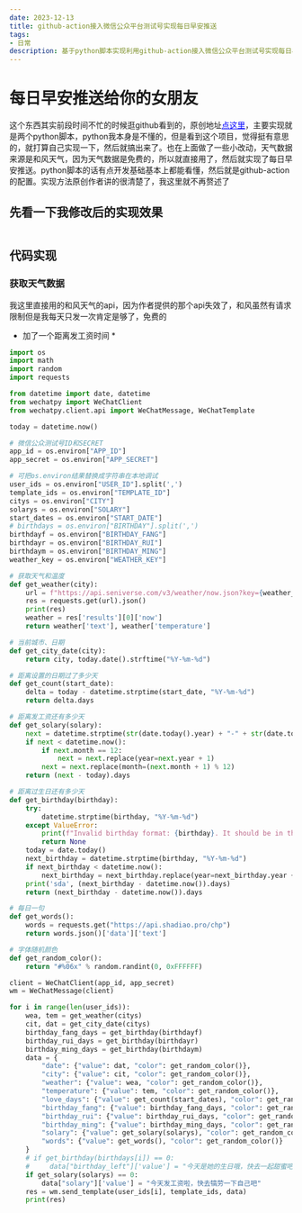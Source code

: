 ```yaml
---
date: 2023-12-13
title: github-action接入微信公众平台测试号实现每日早安推送
tags:
- 日常
description: 基于python脚本实现利用github-action接入微信公众平台测试号实现每日早安推送
---
```


# 每日早安推送给你的女朋友

这个东西其实前段时间不忙的时候逛github看到的，原创地址<a href="https://github.com/13812851221/-rxrw-daily_morning" style="color:blue;">点这里</a>，主要实现就是两个python脚本，python我本身是不懂的，但是看到这个项目，觉得挺有意思的，就打算自己实现一下，然后就搞出来了。也在上面做了一些小改动，天气数据来源是和风天气，因为天气数据是免费的，所以就直接用了，然后就实现了每日早安推送。python脚本的话有点开发基础基本上都能看懂，然后就是github-action的配置。实现方法原创作者讲的很清楚了，我这里就不再赘述了

## 先看一下我修改后的实现效果

<a data-fancybox="gallery" href="https://i.miji.bid/2023/12/13/88dfa575538339fdb03943186ed90796.png" data-caption="早安晚安午安">
<img v-lazy="'https://i.miji.bid/2023/12/13/88dfa575538339fdb03943186ed90796.png'"/>
</a>

## 代码实现

### 获取天气数据

我这里直接用的和风天气的api，因为作者提供的那个api失效了，和风虽然有请求限制但是我每天只发一次肯定是够了，免费的

* 加了一个距离发工资时间 *

```python
import os
import math
import random
import requests

from datetime import date, datetime
from wechatpy import WeChatClient
from wechatpy.client.api import WeChatMessage, WeChatTemplate

today = datetime.now()

# 微信公众测试号ID和SECRET
app_id = os.environ["APP_ID"]
app_secret = os.environ["APP_SECRET"]

# 可把os.environ结果替换成字符串在本地调试
user_ids = os.environ["USER_ID"].split(',')
template_ids = os.environ["TEMPLATE_ID"]
citys = os.environ["CITY"]
solarys = os.environ["SOLARY"]
start_dates = os.environ["START_DATE"]
# birthdays = os.environ["BIRTHDAY"].split(',')
birthdayf = os.environ["BIRTHDAY_FANG"]
birthdayr = os.environ["BIRTHDAY_RUI"]
birthdaym = os.environ["BIRTHDAY_MING"]
weather_key = os.environ["WEATHER_KEY"]

# 获取天气和温度
def get_weather(city):
    url = f"https://api.seniverse.com/v3/weather/now.json?key={weather_key}&location={city}&language=zh-Hans&unit=c"
    res = requests.get(url).json()
    print(res)
    weather = res['results'][0]['now']
    return weather['text'], weather['temperature']

# 当前城市、日期
def get_city_date(city):
    return city, today.date().strftime("%Y-%m-%d")

# 距离设置的日期过了多少天
def get_count(start_date):
    delta = today - datetime.strptime(start_date, "%Y-%m-%d")
    return delta.days

# 距离发工资还有多少天
def get_solary(solary):
    next = datetime.strptime(str(date.today().year) + "-" + str(date.today().month) + "-" + solary, "%Y-%m-%d")
    if next < datetime.now():
        if next.month == 12:
            next = next.replace(year=next.year + 1)
        next = next.replace(month=(next.month + 1) % 12)
    return (next - today).days

# 距离过生日还有多少天
def get_birthday(birthday):
    try:
        datetime.strptime(birthday, "%Y-%m-%d")
    except ValueError:
        print(f"Invalid birthday format: {birthday}. It should be in the format '%Y-%m-%d'")
        return None
    today = date.today()
    next_birthday = datetime.strptime(birthday, "%Y-%m-%d")
    if next_birthday < datetime.now():
        next_birthday = next_birthday.replace(year=next_birthday.year + 1)
    print('sda', (next_birthday - datetime.now()).days)
    return (next_birthday - datetime.now()).days

# 每日一句
def get_words():
    words = requests.get("https://api.shadiao.pro/chp")
    return words.json()['data']['text']

# 字体随机颜色
def get_random_color():
    return "#%06x" % random.randint(0, 0xFFFFFF)

client = WeChatClient(app_id, app_secret)
wm = WeChatMessage(client)

for i in range(len(user_ids)):
    wea, tem = get_weather(citys)
    cit, dat = get_city_date(citys)
    birthday_fang_days = get_birthday(birthdayf)
    birthday_rui_days = get_birthday(birthdayr)
    birthday_ming_days = get_birthday(birthdaym)
    data = {
        "date": {"value": dat, "color": get_random_color()},
        "city": {"value": cit, "color": get_random_color()},
        "weather": {"value": wea, "color": get_random_color()},
        "temperature": {"value": tem, "color": get_random_color()},
        "love_days": {"value": get_count(start_dates), "color": get_random_color()},
        "birthday_fang": {"value": birthday_fang_days, "color": get_random_color()},
        "birthday_rui": {"value": birthday_rui_days, "color": get_random_color()},
        "birthday_ming": {"value": birthday_ming_days, "color": get_random_color()},
        "solary": {"value": get_solary(solarys), "color": get_random_color()},
        "words": {"value": get_words(), "color": get_random_color()}
    }
    # if get_birthday(birthdays[i]) == 0:
    #     data["birthday_left"]['value'] = "今天是她的生日哦，快去一起甜蜜吧"
    if get_solary(solarys) == 0:
        data["solary"]['value'] = "今天发工资啦，快去犒劳一下自己吧"
    res = wm.send_template(user_ids[i], template_ids, data)
    print(res)
```

<Fancybox />
<Comment />